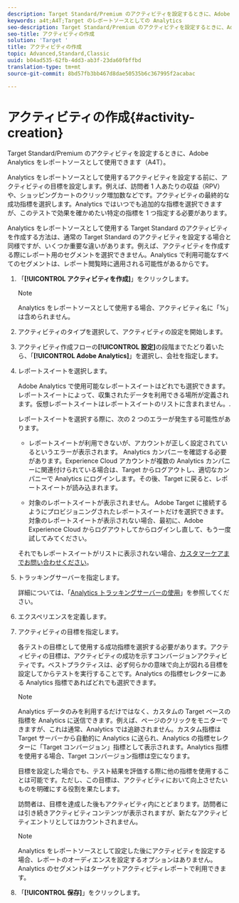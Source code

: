 ```yaml
---
description: Target Standard/Premium のアクティビティを設定するときに、Adobe Analytics をレポートソースとして使用できます（A4T）。
keywords: a4t;A4T;Target のレポートソースとしての Analytics
seo-description: Target Standard/Premium のアクティビティを設定するときに、Adobe Analytics をレポートソースとして使用できます（A4T）。
seo-title: アクティビティの作成
solution: 'Target '
title: アクティビティの作成
topic: Advanced,Standard,Classic
uuid: b04ad535-62fb-4dd3-ab3f-23da60fbffbd
translation-type: tm+mt
source-git-commit: 8bd57fb3bb467d8dae50535b6c367995f2acabac

---
```



# アクティビティの作成{#activity-creation}

Target Standard/Premium のアクティビティを設定するときに、Adobe Analytics をレポートソースとして使用できます（A4T）。

Analytics をレポートソースとして使用するアクティビティを設定する前に、アクティビティの目標を設定します。例えば、訪問者 1 人あたりの収益（RPV）や、ショッピングカートのクリック増加数などです。アクティビティの最終的な成功指標を選択します。Analytics ではいつでも追加的な指標を選択できますが、このテストで効果を確かめたい特定の指標を 1 つ指定する必要があります。

Analytics をレポートソースとして使用する Target Standard のアクティビティを作成する方法は、通常の Target Standard のアクティビティを設定する場合と同様ですが、いくつか重要な違いがあります。例えば、アクティビティを作成する際にレポート用のセグメントを選択できません。Analytics で利用可能なすべてのセグメントは、レポート閲覧時に適用される可能性があるからです。

1. 「**[!UICONTROL アクティビティを作成]**」をクリックします。

   >[!NOTE]
   >
   >Analytics をレポートソースとして使用する場合、アクティビティ名に「%」は含められません。

1. アクティビティのタイプを選択して、アクティビティの設定を開始します。
1. アクティビティ作成フローの&#x200B;**[!UICONTROL 設定]**&#x200B;の段階までたどり着いたら、「**[!UICONTROL Adobe Analytics]**」を選択し、会社を指定します。
1. レポートスイートを選択します。

   Adobe Analytics で使用可能なレポートスイートはどれでも選択できます。レポートスイートによって、収集されたデータを利用できる場所が定義されます。仮想レポートスイートはレポートスイートのリストに含まれません。.

   レポートスイートを選択する際に、次の 2 つのエラーが発生する可能性があります。

   * レポートスイートが利用できないが、アカウントが正しく設定されているというエラーが表示されます。
   Analytics カンパニーを確認する必要があります。Experience Cloud アカウントが複数の Analytics カンパニーに関連付けられている場合は、Target からログアウトし、適切なカンパニーで Analytics にログインします。その後、Target に戻ると、レポートスイートが読み込まれます。

   * 対象のレポートスイートが表示されません。
   Adobe Target に接続するようにプロビジョニングされたレポートスイートだけを選択できます。対象のレポートスイートが表示されない場合、最初に、Adobe Experience Cloud からログアウトしてからログインし直して、もう一度試してみてください。

   それでもレポートスイートがリストに表示されない場合、[カスタマーケアまでお問い合わせください](../../cmp-resources-and-contact-information.md#reference_ACA3391A00EF467B87930A450050077C)。
1. トラッキングサーバーを指定します。

   詳細については、「[Analytics トラッキングサーバーの使用](../../c-integrating-target-with-mac/a4t/analytics-tracking-server.md#task_72077BA7E93C4A65A715A18F32228823)」を参照してください。

1. エクスペリエンスを定義します。
1. アクティビティの目標を指定します。

   各テストの目標として使用する成功指標を選択する必要があります。アクティビティの目標は、アクティビティの成功を示すコンバージョンアクティビティです。ベストプラクティスは、必ず何らかの意味で向上が図れる目標を設定してからテストを実行することです。Analytics の指標セレクターにある Analytics 指標であればどれでも選択できます。

   >[!NOTE]
   >
   >Analytics データのみを利用するだけではなく、カスタムの Target ベースの指標を Analytics に送信できます。例えば、ページのクリックをモニターできますが、これは通常、Analytics では追跡されません。カスタム指標は Target サーバーから自動的に Analytics に送られ、Analytics の指標セレクターに「Target コンバージョン」指標として表示されます。Analytics 指標を使用する場合、Target コンバージョン指標は空になります。

   目標を設定した場合でも、テスト結果を評価する際に他の指標を使用することは可能です。ただし、この目標は、アクティビティにおいて向上させたいものを明確にする役割を果たします。

   訪問者は、目標を達成した後もアクティビティ内にとどまります。訪問者には引き続きアクティビティコンテンツが表示されますが、新たなアクティビティエントリとしてはカウントされません。

   >[!NOTE]
   >
   >Analytics をレポートソースとして設定した後にアクティビティを設定する場合、レポートのオーディエンスを設定するオプションはありません。Analytics のセグメントはターゲットアクティビティレポートで利用できます。

1. 「**[!UICONTROL 保存]**」をクリックします。

